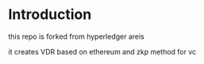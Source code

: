 # Introduction
this repo is forked from hyperledger areis

it creates VDR based on ethereum and zkp method for vc
